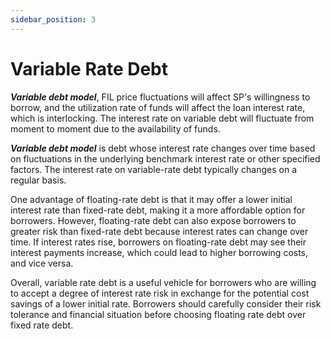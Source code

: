 ```yaml
---
sidebar_position: 3
---
```


# Variable Rate Debt

_**Variable debt model**_, FIL price fluctuations will affect SP's willingness to borrow, and the utilization rate of funds will affect the loan interest rate, which is interlocking. The interest rate on variable debt will fluctuate from moment to moment due to the availability of funds.

_**Variable debt model**_ is debt whose interest rate changes over time based on fluctuations in the underlying benchmark interest rate or other specified factors. The interest rate on variable-rate debt typically changes on a regular basis.

One advantage of floating-rate debt is that it may offer a lower initial interest rate than fixed-rate debt, making it a more affordable option for borrowers. However, floating-rate debt can also expose borrowers to greater risk than fixed-rate debt because interest rates can change over time. If interest rates rise, borrowers on floating-rate debt may see their interest payments increase, which could lead to higher borrowing costs, and vice versa.

Overall, variable rate debt is a useful vehicle for borrowers who are willing to accept a degree of interest rate risk in exchange for the potential cost savings of a lower initial rate. Borrowers should carefully consider their risk tolerance and financial situation before choosing floating rate debt over fixed rate debt.
